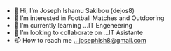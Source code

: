 - 👋 Hi, I’m Joseph Ishamu Sakibou (dejos8)
- 👀 I’m interested in Football Matches and Outdooring
- 🌱 I’m currently learning ...IT Engeneering
- 💞️ I’m looking to collaborate on ...IT Asistante
- 📫 How to reach me ...josephish8@gmail.com

<!---
jishamu8/jishamu8 is a ✨ special ✨ repository because its `README.md` (this file) appears on your GitHub profile.
You can click the Preview link to take a look at your changes.
--->
